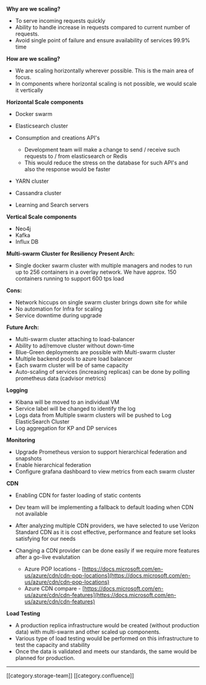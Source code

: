  **Why are we scaling?** 
* To serve incoming requests quickly
* Ability to handle increase in requests compared to current number of requests.
* Avoid single point of failure and ensure availability of services 99.9% time

 **How are we scaling?** 
* We are scaling horizontally wherever possible. This is the main area of focus.
* In components where horizontal scaling is not possible, we would scale it vertically

 **Horizontal Scale components** 
* Docker swarm
* Elasticsearch cluster
* Consumption and creations API's
    * Development team will make a change to send / receive such requests to / from elasticsearch or Redis
    * This would reduce the stress on the database for such API's and also the response would be faster

    
* YARN cluster   
* Cassandra cluster
* Learning and Search servers

 **Vertical Scale components** 
* Neo4j
* Kafka
* Influx DB

 **Multi-swarm Cluster for Resiliency**  **Present Arch:** 


* Single docker swarm cluster with multiple managers and nodes to run up to 256 containers in a overlay network. We have approx. 150 containers running to support 600 tps load

 **Cons:** 


* Network hiccups on single swarm cluster brings down site for while
* No automation for Infra for scaling
* Service downtime during upgrade



 **Future Arch:** 


* Multi-swarm cluster attaching to load-balancer
* Ability to ad/remove cluster without down-time 
* Blue-Green deployments are possible with Multi-swarm cluster
* Multiple backend pools to azure load balancer
* Each swarm cluster will be of same capacity 
* Auto-scaling of services (increasing replicas) can be done by polling prometheus data (cadvisor metrics) 

 **Logging** 
* Kibana will be moved to an individual VM
* Service label will be changed to identify the log
* Logs data from Multiple swarm clusters will be pushed to Log ElasticSearch Cluster
* Log aggregation for KP and DP services

 **Monitoring** 
* Upgrade Prometheus version to support hierarchical federation and snapshots
* Enable hierarchical federation
* Configure grafana dashboard to view metrics from each swarm cluster

 **CDN** 
* Enabling CDN for faster loading of static contents
* Dev team will be implementing a fallback to default loading when CDN not available
* After analyzing multiple CDN providers, we have selected to use Verizon Standard CDN as it is cost effective, performance and feature set looks satisfying for our needs
* Changing a CDN provider can be done easily if we require more features after a go-live evalutation

    
    * Azure POP locations - [https://docs.microsoft.com/en-us/azure/cdn/cdn-pop-locations](https://docs.microsoft.com/en-us/azure/cdn/cdn-pop-locations)
    * Azure CDN compare - [https://docs.microsoft.com/en-us/azure/cdn/cdn-features](https://docs.microsoft.com/en-us/azure/cdn/cdn-features)

    

 **Load Testing** 
* A production replica infrastructure would be created (without production data) with multi-swarm and other scaled up components.
* Various type of load testing would be performed on this infrastructure to test the capacity and stability
* Once the data is validated and meets our standards, the same would be planned for production.



*****

[[category.storage-team]] 
[[category.confluence]] 
